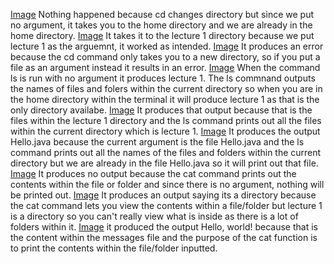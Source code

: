 [Image](cd_no_argument_screenshot.png)
Nothing happened because cd changes directory but since we put no argument, it takes you to the home directory and we are already in the home directory. 
[Image](cd_directory.png)
It takes it to the lecture 1 directory because we put lecture 1 as the arguemnt, it worked as intended. 
[Image](cd_file.png)
It produces an error because the cd command only takes you to a new directory, so if you put a file as an argument instead it results in an error. 
[Image](ls_noargue.png)
When the command ls is run with no argument it produces lecture 1. The ls commnand outputs the names of files and folers within the current directory so when you are in the home directory within the terminal it will produce lecture 1 as that is the only directory availabe.
[Image](ls_directory.png)
It produces that output because that is the files within the lecture 1 directory and the ls command prints out all the files within the current directory which is lecture 1.
[Image](ls_file.png)
It produces the output Hello.java because the current argument is the file Hello.java and the ls command prints out all the names of the files and folders within the current directory but we are already in the file Hello.java so it will print out that file. 
[Image](cat_noargue.png)
It produces no output because the cat command prints out the contents within the file or folder and since there is no argument, nothing will be printed out. 
[Image](cat_directory.png)
It produces an output saying its a directory because the cat command lets you view the contents within a file/folder but lecture 1 is a directory so you can't really view what is inside as there is a lot of folders within it.
[Image](cat_file.png)
it produced the output Hello, world! because that is the content within the messages file and the purpose of the cat function is to print the contents within the file/folder inputted. 

